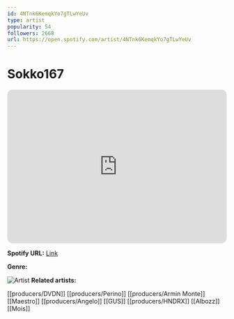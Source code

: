 ```yaml
---
id: 4NTnk6KemqkYo7gTLwYeUv
type: artist
popularity: 54
followers: 2668
url: https://open.spotify.com/artist/4NTnk6KemqkYo7gTLwYeUv
---
```

# Sokko167

<iframe style="border-radius:12px" src="https://open.spotify.com/embed/artist/4NTnk6KemqkYo7gTLwYeUv" width="100%" height="352" frameBorder="0" allowfullscreen="" allow="autoplay; clipboard-write; encrypted-media; fullscreen; picture-in-picture" loading="lazy"></iframe>

**Spotify URL:** [Link](https://open.spotify.com/artist/4NTnk6KemqkYo7gTLwYeUv)

**Genre:** 

![Artist](https://i.scdn.co/image/ab6761610000e5ebe9f8e54b5bfad83477aaa327)
**Related artists:**

[[producers/DVDN]]
[[producers/Perino]]
[[producers/Armin Monte]]
[[Maestro]]
[[producers/Angelo]]
[[GUS]]
[[producers/HNDRX]]
[[Albozz]]
[[Mois]]
